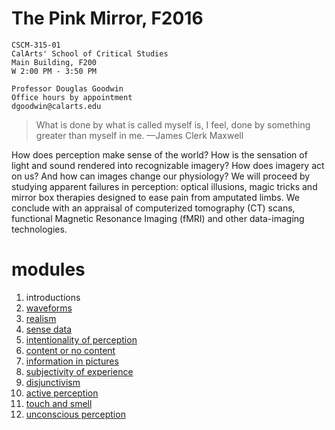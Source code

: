 # The Pink Mirror, F2016

```
CSCM-315-01
CalArts' School of Critical Studies
Main Building, F200
W 2:00 PM - 3:50 PM

Professor Douglas Goodwin
Office hours by appointment
dgoodwin@calarts.edu
```

> What is done by what is called myself is, I feel, done by something greater than myself in me.
> —James Clerk Maxwell

How does perception make sense of the world? How is the sensation of light and sound rendered into recognizable imagery? How does imagery act on us? And how can images change our physiology? We will proceed by studying apparent failures in perception: optical illusions, magic tricks and mirror box therapies designed to ease pain from amputated limbs. We conclude with an appraisal of computerized tomography (CT) scans, functional Magnetic Resonance Imaging (fMRI) and other data-imaging technologies.

#  modules

1. introductions
1. [waveforms](modules/WEEK02_waveforms)
1. [realism](modules/WEEK03_in-direct_realism)
1. [sense data](modules/WEEK04_sense-data)
1. [intentionality of perception](modules/WEEK05_intentionalityofperception)
1. [content or no content](modules/WEEK06_contentornocontent)
1. [information in pictures](modules/WEEK07_informationinpictures)
1. [subjectivity of experience](modules/WEEK08_subjectivity-of-experience)
1. [disjunctivism](modules/WEEK09_disjunctivism)
1. [active perception](modules/WEEK10_active-perception)
1. [touch and smell](modules/WEEK12_touchandsmell)
1. [unconscious perception](modules/WEEK13_unconsciousperception)
